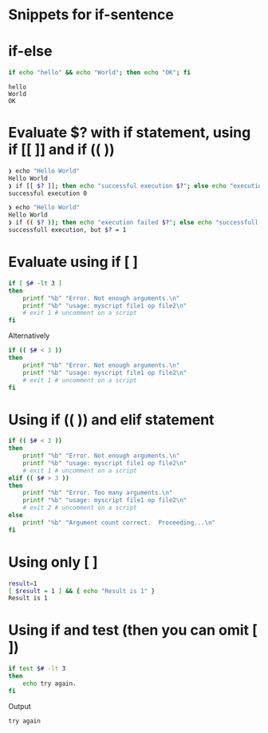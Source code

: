 # Snippets for if-sentence

# if-else

```bash
if echo "hello" && echo "World"; then echo "OK"; fi
```

```console
hello
World
OK
```

# Evaluate $? with if statement, using if [[ ]] and if (( ))

```bash
❯ echo "Hello World"
Hello World
❯ if [[ $? ]]; then echo "successful execution $?"; else echo "execution failed"; fi
successful execution 0
```

```bash
❯ echo "Hello World"
Hello World
❯ if (( $? )); then echo "execution failed $?"; else echo "successfull execution, but \$? = $?"; fi
successfull execution, but $? = 1
```

# Evaluate using if [ ]

```bash
if [ $# -lt 3 ]
then
    printf "%b" "Error. Not enough arguments.\n"
    printf "%b" "usage: myscript file1 op file2\n"
    # exit 1 # uncomment on a script
fi
```

Alternatively

```bash
if (( $# < 3 ))
then
    printf "%b" "Error. Not enough arguments.\n"
    printf "%b" "usage: myscript file1 op file2\n"
    # exit 1 # uncomment on a script
fi
```

# Using if (( )) and elif statement

```bash
if (( $# < 3 ))
then
    printf "%b" "Error. Not enough arguments.\n"
    printf "%b" "usage: myscript file1 op file2\n"
    # exit 1 # uncomment on a script
elif (( $# > 3 ))
then
    printf "%b" "Error. Too many arguments.\n"
    printf "%b" "usage: myscript file1 op file2\n"
    # exit 2 # uncomment on a script
else
    printf "%b" "Argument count correct.  Proceeding...\n"
fi
```

# Using only [ ]

```bash
result=1
[ $result = 1 ] && { echo "Result is 1" }
Result is 1
```

# Using if and test (then you can omit [ ])

```bash
if test $# -lt 3
then
    echo try again.
fi
```

Output

```bash
try again
```
